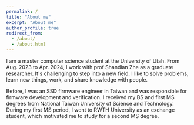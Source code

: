 ```yaml
---
permalink: /
title: "About me"
excerpt: "About me"
author_profile: true
redirect_from: 
  - /about/
  - /about.html
---
```


I am a master computer science student at the University of Utah. From Aug. 2023 to Apr. 2024, I work with prof Shandian Zhe as a graduate researcher. It's challenging to step into a new field. I like to solve problems, learn new things, work, and share knowledge with people.

Before, I was an SSD firmware engineer in Taiwan and was responsible for firmware development and verification. I received my BS and first MS degrees from National Taiwan University of Science and Technology. During my first MS period, I went to RWTH University as an exchange student, which motivated me to study for a second MS degree.
